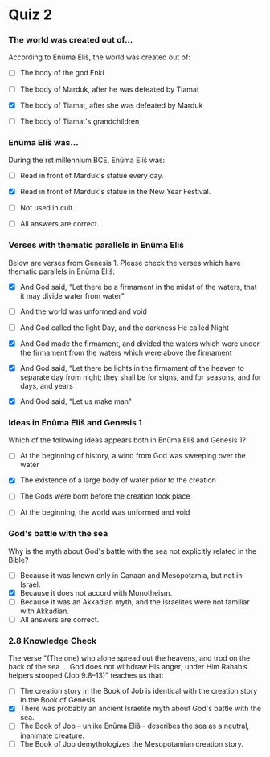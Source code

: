 # Quiz 2

### The world was created out of...

According to Enûma Eliš, the world was created out of:

- [ ] The body of the god Enki
- [ ] The body of Marduk, after he was defeated by Tiamat
- [x] The body of Tiamat, after she was defeated by Marduk
- [ ] The body of Tiamat's grandchildren



### Enūma Eliš was...

During the  rst millennium BCE, Enūma Eliš was:

- [ ] Read in front of Marduk's statue every day.
- [x] Read in front of Marduk's statue in the New Year Festival. 
- [ ] Not used in cult.
- [ ] All answers are correct.


### Verses with thematic parallels in Enūma Eliš

Below are verses from Genesis 1. Please check the verses which have thematic parallels in Enūma Eliš:

- [x] And God said, “Let there be a firmament in the midst of the waters, that it may divide water from water"
- [ ] And the world was unformed and void
- [ ] And God called the light Day, and the darkness He called Night
- [x] And God made the firmament, and divided the waters which were under the firmament from the waters which were above the firmament
- [x] And God said, “Let there be lights in the firmament of the heaven to separate day from night; they shall be for signs, and for seasons, and for days, and years
- [x] And God said, “Let us make man"



### Ideas in Enūma Eliš and Genesis 1

Which of the following ideas appears both in Enūma Eliš and Genesis 1?

- [ ] At the beginning of history, a wind from God was sweeping over the water
- [x] The existence of a large body of water prior to the creation 
- [ ] The Gods were born before the creation took place
- [ ] At the beginning, the world was unformed and void


### God's battle with the sea
Why is the myth about God's battle with the sea not explicitly related in the Bible?

- [ ] Because it was known only in Canaan and Mesopotamia, but not in Israel.
- [x] Because it does not accord with Monotheism. 
- [ ] Because it was an Akkadian myth, and the Israelites were not familiar with Akkadian.
- [ ] All answers are correct.

### 2.8 Knowledge Check

The verse "(The one) who alone spread out the heavens, and trod on the back of the sea … God does not withdraw His anger; under Him Rahab’s helpers stooped (Job 9:8–13)" teaches us that:

- [ ] The creation story in the Book of Job is identical with the creation story in the Book of Genesis.
- [x] There was probably an ancient Israelite myth about God's battle with the sea. 
- [ ] The Book of Job – unlike Enūma Eliš - describes the sea as a neutral, inanimate creature.
- [ ] The Book of Job demythologizes the Mesopotamian creation story.